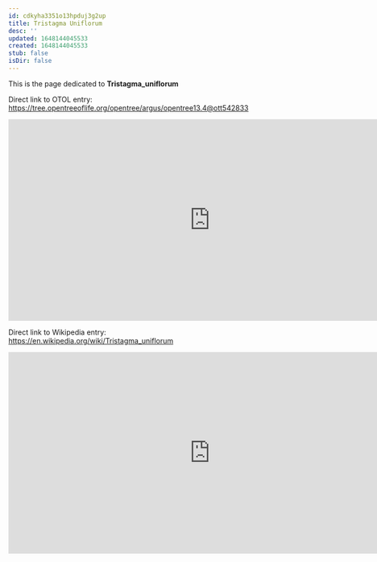 ```yaml
---
id: cdkyha3351o13hpduj3g2up
title: Tristagma Uniflorum
desc: ''
updated: 1648144045533
created: 1648144045533
stub: false
isDir: false
---
```

This is the page dedicated to **Tristagma_uniflorum**


Direct link to OTOL entry: https://tree.opentreeoflife.org/opentree/argus/opentree13.4@ott542833



<html>
    <body>
    <iframe src="https://tree.opentreeoflife.org/opentree/argus/opentree13.4@ott542833"
    width="800" height="400" frameborder="0" allowfullscreen> </iframe>
    </body>
</html>
    


Direct link to Wikipedia entry: https://en.wikipedia.org/wiki/Tristagma_uniflorum



<html>
    <body>
    <iframe src="https://en.wikipedia.org/wiki/Tristagma_uniflorum"
    width="800" height="400" frameborder="0" allowfullscreen> </iframe>
    </body>
</html>
    
